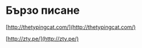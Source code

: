 # Бързо писане

[http://thetypingcat.com/](http://thetypingcat.com/)

[http://zty.pe/](http://zty.pe/)



